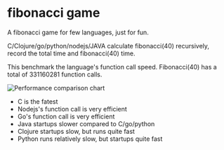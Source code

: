 # fibonacci game

A fibonacci game for few languages, just for fun.

C/Clojure/go/python/nodejs/JAVA calculate fibonacci(40)
recursively, record the total time and fibonacci(40) time.

This benchmark the language's function call speed. Fibonacci(40) has a
total of 331160281 function calls.

![Performance comparison chart](https://github.com/shenfeng/fibonacci-game/raw/master/pic.png)

* C is the fatest
* Nodejs's function call is very efficient
* Go's function call is very efficient
* Java startups slower compared to C/go/python
* Clojure startups slow, but runs quite fast
* Python runs relatively slow, but startups quite fast

